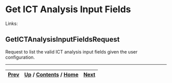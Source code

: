 # Get ICT Analysis Input Fields

Links:

## GetICTAnalysisInputFieldsRequest

Request to list the valid ICT analysis input fields given the user
configuration.

* * *

[Prev](ch01s03s02s03.md) | [Up](ch01s03.md) / [Contents](index.md) / [Home](../../index.htm)|  [Next](ch01s03s03s02.md)  
---|---|---

